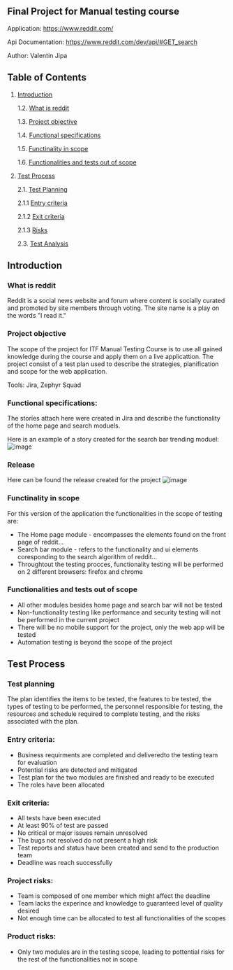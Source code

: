 ## **Final Project for Manual testing course**


Application: https://www.reddit.com/


Api Documentation: https://www.reddit.com/dev/api/#GET_search

Author: Valentin Jipa

## **Table of Contents**

1. [Introduction](#Introduction)

     1.2. [What is reddit](#what-is-reddit)

     1.3. [Project objective](#project-objective)

     1.4. [Functional specifications](#functional-specifications)

     1.5. [Functinality in scope](#functinality-in-scope)

     1.6. [Functionalities and tests out of scope](#functionalities-and-tests-out-of-scope)

2. [Test Process](#test-process)

    2.1. [Test Planning](#test-Planning)
   
      2.1.1 [Entry criteria](#entry-criteria)
   
      2.1.2 [Exit criteria](#entry-criteria)

      2.1.3 [Risks](#project-risks)

   2.3. [Test Analysis](#project-risks)


## **Introduction**

### What is reddit

Reddit is a social news website and forum where content is socially curated and promoted by site members through voting. The site name is a play on the words "I read it."

### Project objective

The scope of the project for ITF Manual Testing Course is to use all gained knowledge during the course and apply them on a live applicattion. The project consist of a test plan used to describe the strategies, planification and scope for the web application.

Tools: Jira, Zephyr Squad

### Functional specifications: 

The stories attach here were created in Jira and describe the functionality of the home page and search moduels.

Here is an example of a story created for the search bar trending moduel:
![image](https://github.com/valentinJipa/ReposteryTest/assets/33808653/b76e527d-996f-427d-a937-e5d58aa52965)

### Release

Here can be found the release created for the project
![image](https://github.com/valentinJipa/ReposteryTest/assets/33808653/c0fb0e40-5205-4645-8e76-a187ce3c47e6)

### Functinality in scope

For this version of the application the functionalities in the scope of testing are:

<ul>
  <li>The Home page module - encompasses the elements found on the front page of reddit...</li> 
  <li>Search bar module - refers to the functionality and ui elements coresponding to the search algorithm of reddit...</li>
  <li>Throughtout the testing procces, functionality testing will be performed on 2 different browsers: firefox and chrome </li>  
</ul>

### Functionalities and tests out of scope

<ul>
  <li>All other modules besides home page and search bar will not be tested</li> 
  <li>Non-functionality testing like performance and security testing will not be performed in the current project</li>
  <li>There will be no mobile support for the project, only the web app will be tested</li>
  <li>Automation testing is beyond the scope of the project</li>
</ul>

## **Test Process**

### Test planning

The plan identifies the items to be tested, the features to be tested, the types of testing to be performed, the personnel responsible for testing, the resources and schedule required to complete testing, and the risks associated with the plan.

### Entry criteria:

<ul>
     <li>Business requirments are completed and deliveredto the testing team for evaluation</li>
     <li>Potential risks are detected and mitigated</li>
     <li>Test plan for the two modules are finished and ready to be executed</li>
     <li>The roles have been allocated</li>
</ul>

### Exit criteria:

<ul>
     <li>All tests have been executed</li>
     <li>At least 90% of test are passed</li>
     <li>No critical or major issues remain unresolved</li>
     <li>The bugs not resolved do not present a high risk</li>
     <li>Test reports and status have been created and send to the production team</li>
     <li>Deadline was reach successfully</li>
</ul>

### Project risks:

<ul>
     <li>Team is composed of one member which might affect the deadline</li>
     <li>Team lacks the experince and knowledge to guaranteed level of quality desired</li>
     <li>Not enough time can be allocated to test all functionalities of the scopes</li>
</ul>

### Product risks:

<ul>
     <li>Only two modules are in the testing scope, leading to pottential risks for the rest of the functionalities not in scope</li>
</ul>
